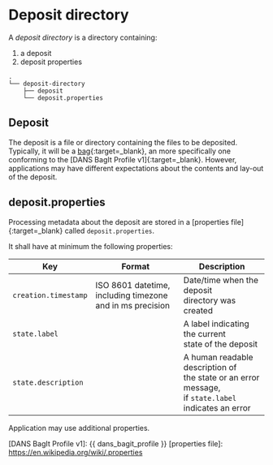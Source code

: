 Deposit directory
=================

A _deposit directory_ is a directory containing:

1. a deposit
2. deposit properties

```text
.
└── deposit-directory
    ├── deposit
    └── deposit.properties
```

Deposit
-------
The deposit is a file or directory containing the files to be deposited. Typically, it will be a [bag]{:target=_blank}, an more specifically one
conforming to the [DANS BagIt Profile v1]{:target=_blank}. However, applications may have different expectations about the contents and lay-out of the
deposit.

deposit.properties
------------------
Processing metadata about the deposit are stored in a [properties file]{:target=_blank} called `deposit.properties`.

It shall have at minimum the following properties:

| Key                   | Format                                                         | Description                                                                                                  |
|-----------------------|----------------------------------------------------------------|--------------------------------------------------------------------------------------------------------------|
| `creation.timestamp`  | ISO 8601 datetime, <br/>including timezone and in ms precision | Date/time when the deposit<br/> directory was created                                                        |
| `state.label`         |                                                                | A label indicating the current<br/> state of the deposit                                                     |
| `state.description`   |                                                                | A human readable description of <br/>the state or an error message, <br/>if `state.label` indicates an error | 

Application may use additional properties.


[bag]: https://tools.ietf.org/html/rfc8493
[DANS BagIt Profile v1]: {{ dans_bagit_profile }}
[properties file]: https://en.wikipedia.org/wiki/.properties
